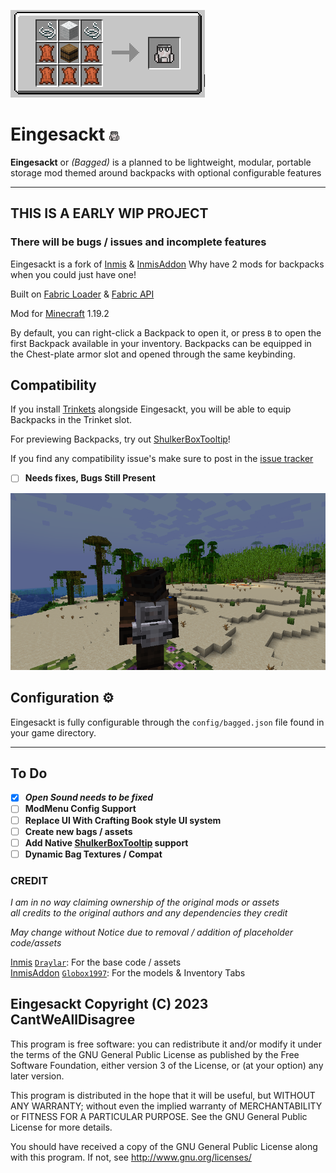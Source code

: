 ![](https://github.com/CantWeAllDisagree/Eingesackt/blob/main/resources/craft.png)

# Eingesackt  ![](https://github.com/CantWeAllDisagree/Eingesackt/blob/main/src/main/resources/assets/bagged/textures/item/eingesackt_backpack.png)

**Eingesackt** or *(Bagged)* is a planned to be lightweight, modular, 
portable storage mod themed around backpacks with optional configurable features

---
## **THIS IS A EARLY WIP PROJECT** 

### **There will be bugs / issues and incomplete features**


Eingesackt is a fork of [Inmis](https://github.com/Draylar/inmis) & [InmisAddon](https://github.com/Globox1997/InmisAddon) 
Why have 2 mods for backpacks when you could just have one! 

Built on [Fabric Loader](https://fabricmc.net/) & [Fabric API](https://www.curseforge.com/minecraft/mc-mods/fabric-api) 

Mod for [Minecraft](https://www.minecraft.net/en-us) 1.19.2


By default, you can right-click a Backpack to open it, or press `B` to open the first Backpack available in your inventory.
Backpacks can be equipped in the Chest-plate armor slot and opened through the same keybinding.

## Compatibility

If you install [Trinkets](https://www.curseforge.com/minecraft/mc-mods/trinkets-fabric) alongside Eingesackt, you will be able to equip Backpacks in the Trinket slot.

For previewing Backpacks, try out [ShulkerBoxTooltip](https://www.curseforge.com/minecraft/mc-mods/shulkerboxtooltip)!

If you find any compatibility issue's make sure to post in the [issue tracker](https://github.com/CantWeAllDisagree/Eingesackt/issues)

- [ ] **Needs fixes, Bugs Still Present**

![](https://github.com/CantWeAllDisagree/Eingesackt/blob/main/resources/screenshot.png)



## Configuration ⚙

Eingesackt is fully configurable through the `config/bagged.json` file found in your game directory.


---

## To Do
- [x] ***Open Sound needs to be fixed***
- [ ] **ModMenu Config Support**
- [ ] **Replace UI With Crafting Book style UI system**
- [ ] **Create new bags / assets**
- [ ] **Add Native [ShulkerBoxTooltip](https://www.curseforge.com/minecraft/mc-mods/shulkerboxtooltip) support**
- [ ] **Dynamic Bag Textures / Compat**

### CREDIT

*I am in no way claiming ownership of the original mods or assets  
all credits to the original authors and any dependencies they credit*

*May change without Notice due to removal / addition of placeholder code/assets*

[Inmis](https://github.com/Draylar/inmis) [`Draylar`](https://github.com/Draylar): For the base code / assets  
[InmisAddon](https://github.com/Globox1997/InmisAddon) [`Globox1997`](https://github.com/Globox1997): For the models & Inventory Tabs


## Eingesackt  Copyright (C) 2023 CantWeAllDisagree   

This program is free software: you can redistribute it and/or modify
it under the terms of the GNU General Public License as published by
the Free Software Foundation, either version 3 of the License, or
(at your option) any later version.

This program is distributed in the hope that it will be useful,
but WITHOUT ANY WARRANTY; without even the implied warranty of
MERCHANTABILITY or FITNESS FOR A PARTICULAR PURPOSE.  See the
GNU General Public License for more details.

You should have received a copy of the GNU General Public License
along with this program.  If not, see <http://www.gnu.org/licenses/>

